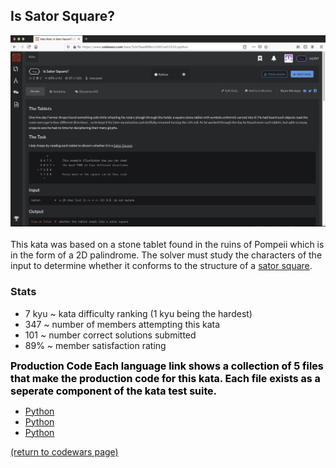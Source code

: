 

## Is Sator Square?
<img src="images/is_sator_square_screen_shot.png?raw=true"/>
<br>
<br>
This kata was based on a stone tablet found in the ruins of Pompeii which is in the form of a 2D palindrome. The solver must study the characters of the input to determine whether it conforms to the structure of a <a href="https://en.wikipedia.org/wiki/Sator_Square">sator square</a>.


### Stats
* 7 kyu ~ kata difficulty ranking (1 kyu being the hardest)
* 347 ~ number of members attempting this kata
* 101 ~ number correct solutions submitted
* 89% ~ member satisfaction rating

<html>
<style>
.tooltip {
  position: relative;
  display: inline-block;
  color: black;
  font-weight: bold;
  font: times;
  font-size: 16px;
  <!--border-bottom: 1px dotted black;-->
}

.tooltip .tooltiptext {
  visibility: hidden;
  width: 240px;
  background-color: #555;
  color: #fff;
  text-align: center;
  border-radius: 6px;
  padding: 5px 0;
  position: absolute;
  z-index: 1;
  bottom: 125%;
  left: 50%;
  margin-left: -60px;
  opacity: 0;
  transition: opacity 0.3s;
}

.tooltip .tooltiptext::after {
  content: "";
  position: absolute;
  top: 100%;
  left: 50%;
  margin-left: -5px;
  border-width: 5px;
  border-style: solid;
  border-color: #555 transparent transparent transparent;
}

.tooltip:hover .tooltiptext {
  visibility: visible;
  opacity: 1;
}
</style>
<!--<body style="text-align:center;">-->
<body>
<!--<h2>Production Coda</h2>-->
<!--<p>Move the mouse over the text below:</p>-->

<div class="tooltip" style="font:bold">Production Code
  <span class="tooltiptext">Each language link shows a collection of 5 files that make the production code for this kata. Each file exists as a seperate component of the kata test suite.</span>
</div>

</body>
</html>


<!--### Production Code-->
* <a href="https://github.com/rowcased/Codewars/blob/master/1%20is_sator_square/is_sator_square%20Python%20code/is_sator_square_Python_0_complete.py">Python</a>
* <a href="https://github.com/rowcased/Codewars/blob/master/1%20is_sator_square/is_sator_square%20Python%20code/is_sator_square_Python_0_complete.py">Python</a>
* <a href="https://github.com/rowcased/Codewars/blob/master/1%20is_sator_square/is_sator_square%20Python%20code/is_sator_square_Python_0_complete.py">Python</a>


<a href="https://rowcased.github.io/codewars.html#creator">(return to codewars page)</a>


